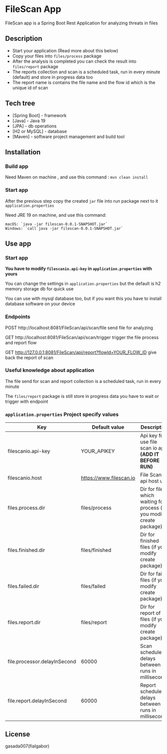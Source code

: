 # FileScan App

FileScan app is a Spring Boot Rest Application for analyzing threats in files

## Description

* Start your application (Read more about this below)
* Copy your files into `files/process` package
* After the analysis is completed you can check the result into `files/report` package
* The reports collection and scan is a scheduled task, run in every minute (default) and store in progress data too
* The report name is contains the file name and the flow id which is the unique id of scan

## Tech tree

- [Spring Boot] - framework
- [Java] - Java 19
- [JPA] - db operations
- [H2 or MySQL] - database
- [Maven] - software project management and build tool

## Installation

### Build app

Need Maven on machine , and use this command : `mvn clean install`

### Start app

After the previous step copy the created `jar` file into run package next to it `application.properties`

Need JRE 19 on machine, and use this command:

    macOS: `java -jar filescan-0.0.1-SNAPSHOT.jar`
    Windows: `call java -jar filescan-0.0.1-SNAPSHOT.jar`

## Use app

### Start app

**You have to modify `filescanio.api-key` in `application.properties` with yours**

You can change the settings in `application.properties` but the default is h2 memory storage db for quick use

You can use with mysql database too, but if you want this you have to install database software on your device

### Endpoints

POST http://localhost:8081/FileScan/api/scan/file send file for analyzing

GET http://localhost:8081/FileScan/api/scan/trigger trigger the file process and report flow

GET http://127.0.0.1:8081/FileScan/api/report?flowId=YOUR_FLOW_ID give back the report of scan

### Useful knowledge about application

The file send for scan and report collection is a scheduled task, run in every minute

The `files/report` package is still store in progress data you have to wait or trigger with endpoint

### `application.properties` Project specify values

| Key                          | Default value           | Description                                                            | 
|------------------------------|-------------------------|------------------------------------------------------------------------|
| filescanio.api-key           | YOUR_APIKEY             | Api key for use file scan io api **(ADD IT BEFORE RUN)**               |
| filescanio.host              | https://www.filescan.io | File Scan IO api host url                                              |
| files.process.dir            | files/process           | Dir for files which waiting for process (if you modify create package) |
| files.finished.dir           | files/finished          | Dir for finished files (if you modify create package)                  |
| files.failed.dir             | files/failed            | Dir for failed files (if you modify create package)                    |
| files.report.dir             | files/report            | Dir for report of files (if you modify create package)                 |
| file.processor.delayInSecond | 60000                   | Scan scheduler delays between runs in milliseconds                     |
| file.report.delayInSecond    | 60000                   | Report scheduler delays between runs in milliseconds                   |                                            |

## License

gasada007(fialgabor)
